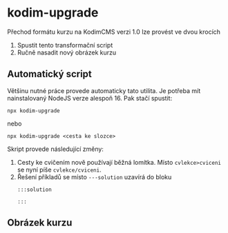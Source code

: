 # kodim-upgrade

Přechod formátu kurzu na KodimCMS verzi 1.0 lze provést ve dvou krocích

1. Spustit tento transformační script
2. Ručně nasadit nový obrázek kurzu

## Automatický script

Většinu nutné práce provede automaticky tato utilita. Je potřeba mít nainstalovaný NodeJS verze alespoň 16. Pak stačí spustit:

```
npx kodim-upgrade
```

nebo

```
npx kodim-upgrade <cesta ke slozce>
```

Skript provede následující změny:

1. Cesty ke cvičením nově používají běžná lomítka. Místo `cvlekce>cviceni` se nyní píše `cvlekce/cviceni`.
1. Řešení příkladů se místo `---solution` uzavírá do bloku
   ```
   :::solution

   :::
   ```

## Obrázek kurzu

